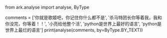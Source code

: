 from ark.analyse import analyse, ByType

comments = ['你就是歌姬吧，你记住你什么都不是',
            '杀马特团长你等着我，我和你没完，你等着！！',
            '小亮给他整个活',
            'python是世界上最好的语言',
            'python是世界上最烂的语言']
print(analyse(comments, by=ByType.BY_TEXT))